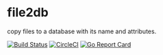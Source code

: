 # file2db
copy files to a database with its name and attributes.

[![Build Status](https://travis-ci.org/takanoriyanagitani/file2db.svg?branch=master)](https://travis-ci.org/takanoriyanagitani/file2db)
[![CircleCI](https://circleci.com/gh/takanoriyanagitani/file2db.svg?style=svg)](https://circleci.com/gh/takanoriyanagitani/file2db)
[![Go Report Card](https://goreportcard.com/badge/github.com/takanoriyanagitani/file2db)](https://goreportcard.com/report/github.com/takanoriyanagitani/file2db)
